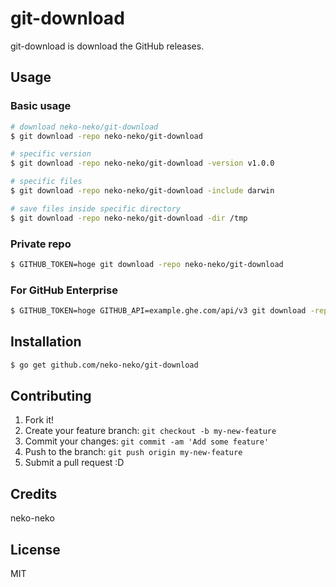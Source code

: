 # git-download
git-download is download the GitHub releases.

## Usage
### Basic usage
```bash
# download neko-neko/git-download
$ git download -repo neko-neko/git-download

# specific version
$ git download -repo neko-neko/git-download -version v1.0.0

# specific files
$ git download -repo neko-neko/git-download -include darwin

# save files inside specific directory
$ git download -repo neko-neko/git-download -dir /tmp
```

### Private repo
```bash
$ GITHUB_TOKEN=hoge git download -repo neko-neko/git-download
```

### For GitHub Enterprise
```bash
$ GITHUB_TOKEN=hoge GITHUB_API=example.ghe.com/api/v3 git download -repo neko-neko/git-download
```

## Installation
```bash
$ go get github.com/neko-neko/git-download
```

## Contributing
1. Fork it!
2. Create your feature branch: `git checkout -b my-new-feature`
3. Commit your changes: `git commit -am 'Add some feature'`
4. Push to the branch: `git push origin my-new-feature`
5. Submit a pull request :D

## Credits
neko-neko

## License
MIT